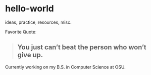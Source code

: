 # hello-world
ideas, practice, resources, misc.

Favorite Quote:
> ## You just can’t beat the person who won’t give up.

Currently working on my B.S. in Computer Science at OSU.

